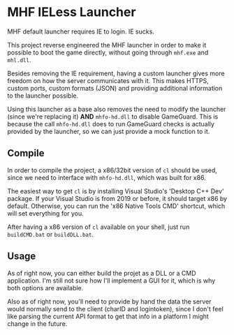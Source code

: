 # MHF IELess Launcher

MHF default launcher requires IE to login. IE sucks.

This project reverse engineered the MHF launcher in order to make it possible to boot the game directly, without going through `mhf.exe` and `mhl.dll`.

Besides removing the IE requirement, having a custom launcher gives more freedom on how the server communicates with it.
This makes HTTPS, custom ports, custom formats (JSON) and providing additional information to the launcher possible.

Using this launcher as a base also removes the need to modify the launcher (since we're replacing it) **AND** `mhfo-hd.dll` to disable GameGuard.
This is because the call `mhfo-hd.dll` does to run GameGuard checks is actually provided by the launcher, so we can just provide a mock function to it.

## Compile

In order to compile the project, a x86/32bit version of `cl` should be used, since we need to interface with `mhfo-hd.dll`, which was built for x86.

The easiest way to get `cl` is by installing Visual Studio's 'Desktop C++ Dev' package.
If your Visual Studio is from 2019 or before, it should target x86 by default.
Otherwise, you can run the 'x86 Native Tools CMD' shortcut, which will set everything for you.

After having a x86 version of `cl` available on your shell, just run `buildCMD.bat` or `buildDLL.bat`.

## Usage

As of right now, you can either build the projet as a DLL or a CMD application. I'm still not sure how I'll implement a GUI for it, which is why both options are available.

Also as of right now, you'll need to provide by hand the data the server would normally send to the client (charID and logintoken), since I don't feel like parsing the current API format to get that info in a platform I might change in the future.
